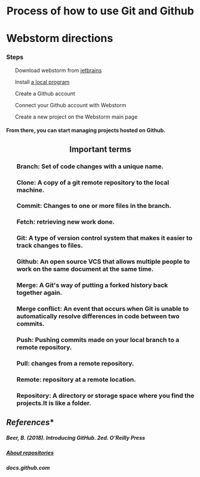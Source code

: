 # <div align="center">**Process of how to use Git and Github**</div>
# <div>Webstorm directions</div>
### **Steps**
<ul>
Download  webstorm from <a href="https://www.jetbrains.com/student/">jetbrains</a>
</ul>
<ul>Install <a href="https://git-scm.com/downloads">a local program</a></ul>
<ul>Create a Github account</ul>
<ul>Connect your Github account with Webstorm</ul>
<ul>Create a new project on the Webstorm main page</ul>

#### <div align="justify">From there, you can start managing projects hosted on Github.</div>
## <div align="center">**Important terms**</div>
### <ul>**Branch**: Set of code changes with a unique name.</ul>
### <ul>**Clone**: A copy of a git remote repository to the local machine.</ul>
### <ul>**Commit**: Changes to one or more files in the branch.</ul>
### <ul>**Fetch**: retrieving new work done.</ul>
### <ul>**Git**: A type of version control system that makes it easier to track changes to files.</ul>
### <ul>**Github**: An open source VCS that allows multiple people to work on the same document at the same time.</ul>
### <ul>**Merge**: A Git's way of putting a forked history back together again.</ul>
### <ul>**Merge conflict**: An event that occurs when Git is unable to automatically resolve differences in code between two commits.</ul>
### <ul>**Push**: Pushing commits made on your local branch to a remote repository.</ul>
### <ul>**Pull**: changes from a remote repository.</ul>
### <ul>**Remote**: repository at a remote location.</ul>
### <ul>**Repository**: A directory or storage space where you find the projects.It is like a folder.</ul>
## *References**
##### Beer, B. (2018). Introducing GitHub. 2ed. O’Reilly Press
##### <a href="https://docs.github.com/en/free-pro-team@latest/github/creating-cloning-and-archiving-repositories/about-repositories">About repositories</a>
##### docs.github.com



